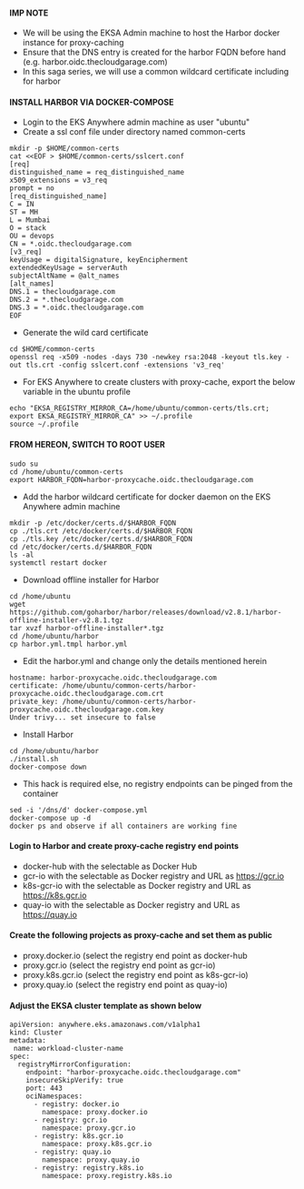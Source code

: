 #### IMP NOTE
* We will be using the EKSA Admin machine to host the Harbor docker instance for proxy-caching
* Ensure that the DNS entry is created for the harbor FQDN before hand (e.g. harbor.oidc.thecloudgarage.com)
* In this saga series, we will use a common wildcard certificate including for harbor

#### INSTALL HARBOR VIA DOCKER-COMPOSE
* Login to the EKS Anywhere admin machine as user "ubuntu"
* Create a ssl conf file under directory named common-certs
```
mkdir -p $HOME/common-certs
cat <<EOF > $HOME/common-certs/sslcert.conf
[req]
distinguished_name = req_distinguished_name
x509_extensions = v3_req
prompt = no
[req_distinguished_name]
C = IN
ST = MH
L = Mumbai
O = stack
OU = devops
CN = *.oidc.thecloudgarage.com
[v3_req]
keyUsage = digitalSignature, keyEncipherment
extendedKeyUsage = serverAuth
subjectAltName = @alt_names
[alt_names]
DNS.1 = thecloudgarage.com
DNS.2 = *.thecloudgarage.com
DNS.3 = *.oidc.thecloudgarage.com
EOF
```
* Generate the wild card certificate
```
cd $HOME/common-certs
openssl req -x509 -nodes -days 730 -newkey rsa:2048 -keyout tls.key -out tls.crt -config sslcert.conf -extensions 'v3_req'
```
* For EKS Anywhere to create clusters with proxy-cache, export the below variable in the ubuntu profile
```
echo "EKSA_REGISTRY_MIRROR_CA=/home/ubuntu/common-certs/tls.crt; export EKSA_REGISTRY_MIRROR_CA" >> ~/.profile
source ~/.profile
```
#### FROM HEREON, SWITCH TO ROOT USER
```
sudo su
cd /home/ubuntu/common-certs
export HARBOR_FQDN=harbor-proxycache.oidc.thecloudgarage.com
```
* Add the harbor wildcard certificate for docker daemon on the EKS Anywhere admin machine
```
mkdir -p /etc/docker/certs.d/$HARBOR_FQDN
cp ./tls.crt /etc/docker/certs.d/$HARBOR_FQDN
cp ./tls.key /etc/docker/certs.d/$HARBOR_FQDN
cd /etc/docker/certs.d/$HARBOR_FQDN
ls -al
systemctl restart docker
```
* Download offline installer for Harbor
```
cd /home/ubuntu
wget https://github.com/goharbor/harbor/releases/download/v2.8.1/harbor-offline-installer-v2.8.1.tgz
tar xvzf harbor-offline-installer*.tgz
cd /home/ubuntu/harbor
cp harbor.yml.tmpl harbor.yml
```
* Edit the harbor.yml and change only the details mentioned herein
```
hostname: harbor-proxycache.oidc.thecloudgarage.com
certificate: /home/ubuntu/common-certs/harbor-proxycache.oidc.thecloudgarage.com.crt
private_key: /home/ubuntu/common-certs/harbor-proxycache.oidc.thecloudgarage.com.key
Under trivy... set insecure to false
```
* Install Harbor
```
cd /home/ubuntu/harbor
./install.sh
docker-compose down
```
* This hack is required else, no registry endpoints can be pinged from the container
```
sed -i '/dns/d' docker-compose.yml
docker-compose up -d
docker ps and observe if all containers are working fine
```
#### Login to Harbor and create proxy-cache registry end points
* docker-hub with the selectable as Docker Hub
* gcr-io with the selectable as Docker registry and URL as https://gcr.io
* k8s-gcr-io with the selectable as Docker registry and URL as https://k8s.gcr.io
* quay-io with the selectable as Docker registry and URL as https://quay.io
#### Create the following projects as proxy-cache and set them as public
* proxy.docker.io (select the registry end point as docker-hub
* proxy.gcr.io (select the registry end point as gcr-io)
* proxy.k8s.gcr.io (select the registry end point as k8s-gcr-io)
* proxy.quay.io (select the registry end point as quay-io)

#### Adjust the EKSA cluster template as shown below
```
apiVersion: anywhere.eks.amazonaws.com/v1alpha1
kind: Cluster
metadata:
 name: workload-cluster-name
spec:
  registryMirrorConfiguration:
    endpoint: "harbor-proxycache.oidc.thecloudgarage.com"
    insecureSkipVerify: true
    port: 443
    ociNamespaces:
      - registry: docker.io
        namespace: proxy.docker.io
      - registry: gcr.io
        namespace: proxy.gcr.io
      - registry: k8s.gcr.io
        namespace: proxy.k8s.gcr.io
      - registry: quay.io
        namespace: proxy.quay.io
      - registry: registry.k8s.io
        namespace: proxy.registry.k8s.io
```
